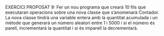 EXERCICI PROPOSAT 9: Fer un nou programa que crearà 10 fils que
executaran operacions sobre una nova classe que s’anomenarà
Contador. La nova classe tindrà una variable entera amb la quantitat
acumulada i un mètode que generarà un número aleatori entre 1 i 5000
i si el número és parell, incrementarà la quantitat i si és imparell la
decrementarà.